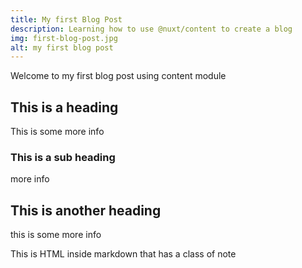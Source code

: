 ```yaml
---
title: My first Blog Post
description: Learning how to use @nuxt/content to create a blog
img: first-blog-post.jpg
alt: my first blog post
---
```


Welcome to my first blog post using content module

## This is a heading

This is some more info

### This is a sub heading
more info

## This is another heading

this is some more info

<div class="p-4 mb-4 text-white bg-blue-500">
    This is HTML inside markdown that has a class of note
</div>

